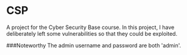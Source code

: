 # CSP
A project for the Cyber Security Base course. In this project, I have deliberately left some vulnerabilities so that they could be exploited.

###Noteworthy
The admin username and password are both 'admin'.
